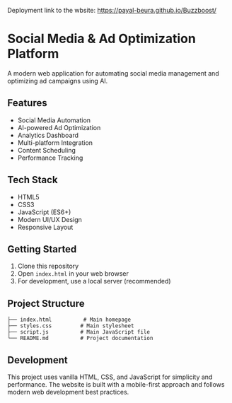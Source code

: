 Deployment link to the wbsite: https://payal-beura.github.io/Buzzboost/




# Social Media & Ad Optimization Platform

A modern web application for automating social media management and optimizing ad campaigns using AI.

## Features

- Social Media Automation
- AI-powered Ad Optimization
- Analytics Dashboard
- Multi-platform Integration
- Content Scheduling
- Performance Tracking

## Tech Stack

- HTML5
- CSS3
- JavaScript (ES6+)
- Modern UI/UX Design
- Responsive Layout

## Getting Started

1. Clone this repository
2. Open `index.html` in your web browser
3. For development, use a local server (recommended)

## Project Structure

```
├── index.html          # Main homepage
├── styles.css         # Main stylesheet
├── script.js          # Main JavaScript file
└── README.md          # Project documentation
```

## Development

This project uses vanilla HTML, CSS, and JavaScript for simplicity and performance. The website is built with a mobile-first approach and follows modern web development best practices. 

